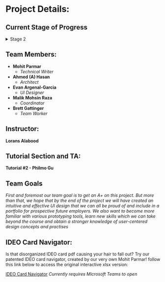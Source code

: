 # Project Details:

## Current Stage of Progress 
<details>
  <summary> Stage 2 </summary>
  <br>
  The goal of this stage was to choose and describe our project idea, and focus on employing methods for understanding our potential users.
  The full report can be found [here](https://github.com/mperror/cpsc481-TeamK/blob/stage_two/Stage%20Two.pdf).
</details>

## Team Members:
* **Mohit Parmar**
  * _Technical Writer_
* **Ahmed (A) Hasan**
  * _Architect_ 
* **Evan Argenal-Garcia**
  * _UI Designer_ 
* **Malik Mohsin Raza**
  * _Coordinator_
* **Brett Gattinger**
  * _Team Worker_

## Instructor:
**Lorans Alabood**

## Tutorial Section and TA:
**Tutorial #2 - Philmo Gu**

## Team Goals
_First and foremost our team goal is to get an A+ on this project. But more than that, we hope that by the end of the project we will have created an intuitive and effective UI design that we can all be proud of and include in a portfolio for prospective future employers. We also want to become more familiar with various prototyping tools, learn new skills which we can take beyond the course and obtain a stronger knowledge of user-centered design concepts and practises_

## IDEO Card Navigator:
Is that disorganized IDEO card pdf causing your hair to fall out? Try our patented IDEO card navigator, created by our very own Mohit Parmar! follow this link below to access the original interactive xlsx version:  

[IDEO Card Navigator](https://teams.microsoft.com/l/file/4d4a746f-2c14-456d-84b6-6f25169f2f93?tenantId=c609a0ec-a5e3-4631-9686-192280bd9151&fileType=xlsx&objectUrl=https%3A%2F%2Fuofc.sharepoint.com%2Fsites%2FGrpO365_Science_ComputerScience_CPSC481F2020-Tut02%2FShared%20Documents%2FTut02%2FIDEO_NAV.xlsx&baseUrl=https%3A%2F%2Fuofc.sharepoint.com%2Fsites%2FGrpO365_Science_ComputerScience_CPSC481F2020-Tut02&serviceName=teams&threadId=19:70123cd6f5af4fd68448d9726560593e@thread.tacv2&messageId=1601589377149&groupId=a2fba69d-0c90-4822-8685-b448c380ddbe) _Currently requires Microsoft Teams to open_

